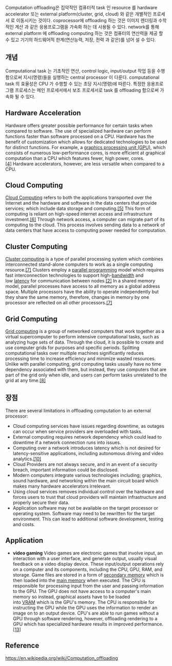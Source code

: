 Computation offloading은 집약적인 컴퓨터적 task 인 resource 를 hardware accelerator 또는 external platform(cluster, grid, cloud) 와 같은 개별적인 프로세서 로 이동시키는 것이다. coprocessor에 offloading 하는 것은 이미지 렌더링과 수학적인 계산 과 같은 응용프로그램을 가속화 하는 데 사용될 수 있다. network를 통해 external platform 에 offloading computing 하는 것은  컴퓨터의 연산력을 제공 할 수 있고 기기의 하드웨어적 한계(연산능력, 저장, 전력 과 같은)를 넘어 설 수 있다.

## 개념

Computational task 는 기초적인 연산, control logic, input/output 작업 등을 수행함으로써 지시(명령)들을 실행하는 central processor 이 다룬다. computational task 의 효율성은 CPU 가 수행할 수 있는 초당 지시(명령)에 따른다. 특정한 응용프로그램 프로세스는 메인 프로세서에서 보조 프로세서로 task 를 offloading 함으로써 가속화 될 수 있다. 

## Hardware Acceleration

Hardware offers greater possible performance for certain tasks when compared to software. The use of specialized hardware can perform functions faster than software processed on a CPU. Hardware has the benefit of customization which allows for dedicated technologies to be used for distinct functions. For example, a [graphics processing unit (GPU)](https://en.wikipedia.org/wiki/Graphics_processing_unit "Graphics processing unit"), which consists of numerous low-performance cores, is more efficient at graphical computation than a CPU which features fewer, high power, cores.[[4]](https://en.wikipedia.org/wiki/Computation_offloading#cite_note-:0-4) Hardware accelerators, however, are less versatile when compared to a CPU.

## Cloud Computing

[Cloud Computing](https://en.wikipedia.org/wiki/Cloud_computing "Cloud computing") refers to both the applications transported over the Internet and the hardware and software in the data centers that provide services; which include data storage and computing.[[5]](https://en.wikipedia.org/wiki/Computation_offloading#cite_note-:2-5) This form of computing is reliant on high-speed internet access and infrastructure investment.[[6]](https://en.wikipedia.org/wiki/Computation_offloading#cite_note-:7-6) Through network access, a computer can migrate part of its computing to the cloud. This process involves sending data to a network of data centers that have access to computing power needed for computation.

## Cluster Computing

[Cluster computing](https://en.wikipedia.org/wiki/Computer_cluster "Computer cluster") is a type of parallel processing system which combines interconnected stand-alone computers to work as a single computing resource.[[7]](https://en.wikipedia.org/wiki/Computation_offloading#cite_note-:6-7) Clusters employ a [parallel programming](https://en.wikipedia.org/wiki/Parallel_computing "Parallel computing") model which requires fast interconnection technologies to support high-[bandwidth](https://en.wikipedia.org/wiki/Bandwidth_(computing) "Bandwidth (computing)") and low [latency](https://en.wikipedia.org/wiki/Latency_(engineering) "Latency (engineering)") for communication between nodes.[[2]](https://en.wikipedia.org/wiki/Computation_offloading#cite_note-:5-2) In a shared memory model, parallel processes have access to all memory as a global address space. Multiple processors have the ability to operate independently but they share the same memory, therefore, changes in memory by one processor are reflected on all other processors.[[7]](https://en.wikipedia.org/wiki/Computation_offloading#cite_note-:6-7)

## Grid Computing

[Grid computing](https://en.wikipedia.org/wiki/Grid_computing "Grid computing") is a group of networked computers that work together as a virtual supercomputer to perform intensive computational tasks, such as analyzing huge sets of data. Through the cloud, it is possible to create and use computer grids for purposes and specific periods. Splitting computational tasks over multiple machines significantly reduces processing time to increase efficiency and minimize wasted resources. Unlike with parallel computing, grid computing tasks usually have no time dependency associated with them, but instead, they use computers that are part of the grid only when idle, and users can perform tasks unrelated to the grid at any time.[[8]](https://en.wikipedia.org/wiki/Computation_offloading#cite_note-8)


## 장점

There are several limitations in offloading computation to an external processor:

-   Cloud computing services have issues regarding downtime, as outages can occur when service providers are overloaded with tasks.
-   External computing requires network dependency which could lead to downtime if a network connection runs into issues.
-   Computing over a network introduces latency which is not desired for latency-sensitive applications, including autonomous driving and video analytics.[[10]](https://en.wikipedia.org/wiki/Computation_offloading#cite_note-10)
-   Cloud Providers are not always secure, and in an event of a security breach, important information could be disclosed.
-   Modern computers integrate various technologies including; graphics, sound hardware, and networking within the main circuit board which makes many hardware accelerators irrelevant.
-   Using cloud services removes individual control over the hardware and forces users to trust that cloud providers will maintain infrastructure and properly secure their data.
-   Application software may not be available on the target processor or operating system. Software may need to be rewritten for the target environment. This can lead to additional software development, testing and costs.

## Application

- **video gaming**
Video games are electronic games that involve input, an interaction with a user interface, and generate output, usually visual feedback on a video display device. These input/output operations rely on a computer and its components, including the CPU, GPU, RAM, and storage. Game files are stored in a form of [secondary memory](https://en.wikipedia.org/wiki/Secondary_memory "Secondary memory") which is then loaded into the [main memory](https://en.wikipedia.org/wiki/Main_memory "Main memory") when executed. The CPU is responsible for processing input from the user and passing information to the GPU. The GPU does not have access to a computer's main memory so instead, graphical assets have to be loaded into [VRAM](https://en.wikipedia.org/wiki/Video_RAM_(dual-ported_DRAM) "Video RAM (dual-ported DRAM)") which is the GPU's memory. The CPU is responsible for instructing the GPU while the GPU uses the information to render an image on to an output device. CPU's are able to run games without a GPU through software rendering, however, offloading rendering to a GPU which has specialized hardware results in improved performance.[[13]](https://en.wikipedia.org/wiki/Computation_offloading#cite_note-13)


## Reference

https://en.wikipedia.org/wiki/Computation_offloading


